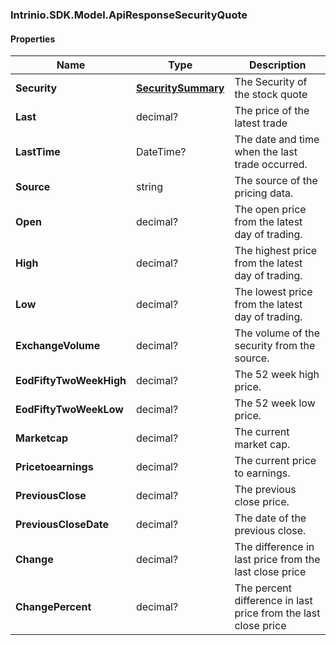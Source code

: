 [//]: # (CLASS:Intrinio.SDK.Model.ApiResponseSecurityQuote)

[//]: # (KIND:object)

### Intrinio.SDK.Model.ApiResponseSecurityQuote
#### Properties

[//]: # (START_DEFINITION)

Name | Type | Description
------------ | ------------- | -------------
**Security** | [**SecuritySummary**](SecuritySummary.md) | The Security of the stock quote &nbsp;
**Last** | decimal? | The price of the latest trade &nbsp;
**LastTime** | DateTime? | The date and time when the last trade occurred. &nbsp;
**Source** | string | The source of the pricing data. &nbsp;
**Open** | decimal? | The open price from the latest day of trading. &nbsp;
**High** | decimal? | The highest price from the latest day of trading. &nbsp;
**Low** | decimal? | The lowest price from the latest day of trading. &nbsp;
**ExchangeVolume** | decimal? | The volume of the security from the source. &nbsp;
**EodFiftyTwoWeekHigh** | decimal? | The 52 week high price. &nbsp;
**EodFiftyTwoWeekLow** | decimal? | The 52 week low price. &nbsp;
**Marketcap** | decimal? | The current market cap. &nbsp;
**Pricetoearnings** | decimal? | The current price to earnings. &nbsp;
**PreviousClose** | decimal? | The previous close price. &nbsp;
**PreviousCloseDate** | decimal? | The date of the previous close. &nbsp;
**Change** | decimal? | The difference in last price from the last close price &nbsp;
**ChangePercent** | decimal? | The percent difference in last price from the last close price &nbsp;

[//]: # (END_DEFINITION)


[//]: # (CONTAINED_CLASS:Intrinio.SDK.Model.SecuritySummary)


